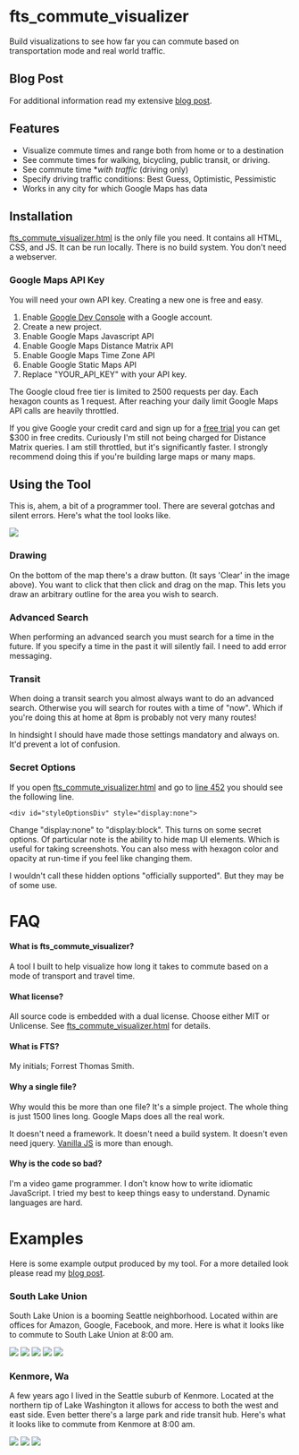 fts_commute_visualizer
===

Build visualizations to see how far you can commute based on transportation mode and real world traffic.

## Blog Post

For additional information read my extensive [blog post](https://blog.forrestthewoods.com/visualizing-commute-times-378009330ffa).

## Features

* Visualize commute times and range both from home or to a destination
* See commute times for walking, bicycling, public transit, or driving.
* See commute time **with traffic* (driving only)
* Specify driving traffic conditions: Best Guess, Optimistic, Pessimistic
* Works in any city for which Google Maps has data


## Installation

[fts_commute_visualizer.html](fts_commute_visualizer.html) is the only file you need. It contains all HTML, CSS, and JS. It can be run locally. There is no build system. You don't need a webserver.


### Google Maps API Key

You will need your own API key. Creating a new one is free and easy.

1. Enable [Google Dev Console](https://console.developers.google.com) with a Google account.
2. Create a new project.
3. Enable Google Maps Javascript API
4. Enable Google Maps Distance Matrix API
5. Enable Google Maps Time Zone API
6. Enable Google Static Maps API
7. Replace "YOUR_API_KEY" with your API key.

The Google cloud free tier is limited to 2500 requests per day. Each hexagon counts as 1 request. After reaching your daily limit Google Maps API calls are heavily throttled.

If you give Google your credit card and sign up for a [free trial](https://cloud.google.com/free/?hl=en_US&_ga=1.18292089.1130590081.1487912420) you can get $300 in free credits. Curiously I'm still not being charged for Distance Matrix queries. I am still throttled, but it's significantly faster. I strongly recommend doing this if you're building large maps or many maps.

## Using the Tool

This is, ahem, a bit of a programmer tool. There are several gotchas and silent errors. Here's what the tool looks like.

![](/examples/tool.png?raw=true)

### Drawing

On the bottom of the map there's a draw button. (It says 'Clear' in the image above). You want to click that then click and drag on the map. This lets you draw an arbitrary outline for the area you wish to search.

### Advanced Search

When performing an advanced search you must search for a time in the future. If you specify a time in the past it will silently fail. I need to add error messaging.

### Transit

When doing a transit search you almost always want to do an advanced search. Otherwise you will search for routes with a time of "now". Which if you're doing this at home at 8pm is probably not very many routes!

In hindsight I should have made those settings mandatory and always on. It'd prevent a lot of confusion.

### Secret Options

If you open [fts_commute_visualizer.html](fts_commute_visualizer.html) and go to [line 452](https://github.com/forrestthewoods/fts_commute_visualizer/blob/master/fts_commute_visualizer.html#L452) you should see the following line.
            
```
<div id="styleOptionsDiv" style="display:none">
```

Change "display:none" to "display:block". This turns on some secret options. Of particular note is the ability to hide map UI elements. Which is useful for taking screenshots. You can also mess with hexagon color and opacity at run-time if you feel like changing them.

I wouldn't call these hidden options "officially supported". But they may be of some use.


FAQ
===

#### What is fts_commute_visualizer?
A tool I built to help visualize how long it takes to commute based on a mode of transport and travel time.

#### What license?
All source code is embedded with a dual license. Choose either MIT or Unlicense. See [fts_commute_visualizer.html](fts_commute_visualizer.html) for details.

#### What is FTS?
My initials; Forrest Thomas Smith.

#### Why a single file?
Why would this be more than one file? It's a simple project. The whole thing is just 1500 lines long. Google Maps does all the real work.

It doesn't need a framework. It doesn't need a build system. It doesn't even need jquery. [Vanilla JS](http://vanilla-js.com/) is more than enough.

#### Why is the code so bad?
I'm a video game programmer. I don't know how to write idiomatic JavaScript. I tried my best to keep things easy to understand. Dynamic languages are hard.


Examples 
===

Here is some example output produced by my tool. For a more detailed look please read my [blog post](https://blog.forrestthewoods.com/visualizing-commute-times-378009330ffa).

### South Lake Union

South Lake Union is a booming Seattle neighborhood. Located within are offices for Amazon, Google, Facebook, and more. Here is what it looks like to commute to South Lake Union at 8:00 am.

![](/examples/southlakeunion_0.png?raw=true)
![](/examples/southlakeunion_1.png?raw=true)
![](/examples/southlakeunion_2.png?raw=true)
![](/examples/southlakeunion_3.png?raw=true)
![](/examples/southlakeunion_4.png?raw=true)

### Kenmore, Wa

A few years ago I lived in the Seattle suburb of Kenmore. Located at the northern tip of Lake Washington it allows for access to both the west and east side. Even better there's a large park and ride transit hub. Here's what it looks like to commute from Kenmore at 8:00 am.

![](/examples/kenmore_0.png?raw=true)
![](/examples/kenmore_1.png?raw=true)
![](/examples/kenmore_2.png?raw=true)

